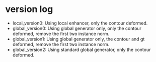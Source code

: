 # version log
  * local_version0: Using local enhancer, only the contour deformed.
  * global_version0: Using global generator only, only the contour deformed, remove the first two instance norm.
  * global_version1: Using global generator only, the contour and gt deformed, remove the first two instance norm.
  * global_version2: Using standard global generator, only the contour deformed.
